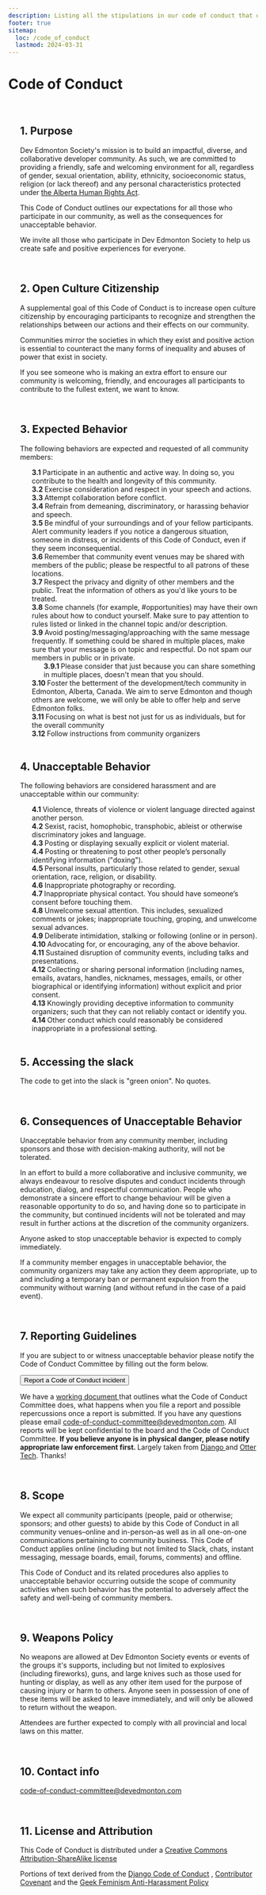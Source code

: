 ```yaml
---
description: Listing all the stipulations in our code of conduct that our members have to follow.
footer: true
sitemap:
  loc: /code_of_conduct
  lastmod: 2024-03-31
---
```


# Code of Conduct

<div class="code-of-conduct">
  <ol>
    <li>
      <h2>
        1. Purpose
      </h2>
      <p>
        Dev Edmonton Society's mission is to build an impactful,
        diverse, and collaborative developer community. As such, we
        are committed to providing a friendly, safe and welcoming
        environment for all, regardless of gender, sexual
        orientation, ability, ethnicity, socioeconomic status,
        religion (or lack thereof) and any personal characteristics
        protected under
        <a
          class="text-primary font-bold"
          href="https://www.qp.alberta.ca/documents/Acts/A25P5.pdf"
          target="_blank"
          rel="noopener noreferrer"
          >
        the Alberta Human Rights Act</a
          >.
      </p>
      <p>
        This Code of Conduct outlines our expectations for all those
        who participate in our community, as well as the
        consequences for unacceptable behavior.
      </p>
      <p>
        We invite all those who participate in Dev Edmonton Society
        to help us create safe and positive experiences for
        everyone.
      </p>
    </li>
    <li>
      <h2>
        2. Open Culture Citizenship
      </h2>
      <p>
        A supplemental goal of this Code of Conduct is to increase
        open culture citizenship by encouraging participants to
        recognize and strengthen the relationships between our
        actions and their effects on our community.
      </p>
      <p>
        Communities mirror the societies in which they exist and
        positive action is essential to counteract the many forms of
        inequality and abuses of power that exist in society.
      </p>
      <p>
        If you see someone who is making an extra effort to ensure
        our community is welcoming, friendly, and encourages all
        participants to contribute to the fullest extent, we want to
        know.
      </p>
    </li>
    <li>
      <h2>
        3. Expected Behavior
      </h2>
      <p>
        The following behaviors are expected and requested of all
        community members:
      </p>
      <ol class="multiLevelNumberNotation">
        <li class="py-1">
          Participate in an authentic and active way. In doing so,
          you contribute to the health and longevity of this
          community.
        </li>
        <li class="py-1">
          Exercise consideration and respect in your speech and
          actions.
        </li>
        <li class="py-1">Attempt collaboration before conflict.</li>
        <li class="py-1">
          Refrain from demeaning, discriminatory, or harassing
          behavior and speech.
        </li>
        <li class="py-1">
          Be mindful of your surroundings and of your fellow
          participants. Alert community leaders if you notice a
          dangerous situation, someone in distress, or incidents
          of this Code of Conduct, even if they seem
          inconsequential.
        </li>
        <li class="py-1">
          Remember that community event venues may be shared with
          members of the public; please be respectful to all
          patrons of these locations.
        </li>
        <li class="py-1">
          Respect the privacy and dignity of other members and the
          public. Treat the information of others as you'd like
          yours to be treated.
        </li>
        <li class="py-1">
          Some channels (for example, #opportunities) may have their
          own rules about how to conduct yourself. Make sure to pay
          attention to rules listed or linked in the channel topic
          and/or description.
        </li>
        <li class="py-1">
          Avoid posting/messaging/approaching with the same
          message frequently. If something could be shared in
          multiple places, make sure that your message is on topic
          and respectful. Do not spam our members in public or in
          private.
          <ol class="multiLevelNumberNotation">
            <li class="py-1">
              Please consider that just because you can share
              something in multiple places, doesn't mean that
              you should.
            </li>
          </ol>
        </li>
        <li class="py-1">
          Foster the betterment of the development/tech community in Edmonton, Alberta, Canada. We aim to serve Edmonton and though others are welcome, we will only be able to offer help and serve Edmonton folks. 
        </li>
        <li class="py-1">
          Focusing on what is best not just for us as individuals, but for the overall community
        </li>
        <li class="py-1">
          Follow instructions from community organizers
        </li>
      </ol>
    </li>
    <li>
      <h2>
        4. Unacceptable Behavior
      </h2>
      <p>
        The following behaviors are considered harassment and are
        unacceptable within our community:
      </p>
      <ol class="multiLevelNumberNotation">
        <li class="py-1">
          Violence, threats of violence or violent language
          directed against another person.
        </li>
        <li class="py-1">
          Sexist, racist, homophobic, transphobic, ableist or
          otherwise discriminatory jokes and language.
        </li>
        <li class="py-1">
          Posting or displaying sexually explicit or violent
          material.
        </li>
        <li class="py-1">
          Posting or threatening to post other people’s personally
          identifying information ("doxing").
        </li>
        <li class="py-1">
          Personal insults, particularly those related to gender,
          sexual orientation, race, religion, or disability.
        </li>
        <li class="py-1">
          Inappropriate photography or recording.
        </li>
        <li class="py-1">
          Inappropriate physical contact. You should have
          someone’s consent before touching them.
        </li>
        <li class="py-1">
          Unwelcome sexual attention. This includes, sexualized
          comments or jokes; inappropriate touching, groping, and
          unwelcome sexual advances.
        </li>
        <li class="py-1">
          Deliberate intimidation, stalking or following (online
          or in person).
        </li>
        <li class="py-1">
          Advocating for, or encouraging, any of the above
          behavior.
        </li>
        <li class="py-1">
          Sustained disruption of community events, including
          talks and presentations.
        </li>
        <li class="py-1">
          Collecting or sharing personal information (including
          names, emails, avatars, handles, nicknames, messages,
          emails, or other biographical or identifying
          information) without explicit and prior consent.
        </li>
        <li class="py-1">
          Knowingly providing deceptive information to community organizers; such that they can not reliably contact or identify you.
        </li>
        <li class="py-1">
          Other conduct which could reasonably be considered inappropriate in a professional setting.
        </li>
      </ol>
    </li>
    <li>
      <h2>
        5. Accessing the slack
      </h2>
      <p>
        The code to get into the slack is "green onion". No quotes.
      </p>
    </li>
    <li>
      <h2>
        6. Consequences of Unacceptable Behavior
      </h2>
      <p>
        Unacceptable behavior from any community member, including
        sponsors and those with decision-making authority, will not
        be tolerated.
      </p>
      <p>
        In an effort to build a more collaborative and inclusive
        community, we always endeavour to resolve disputes and
        conduct incidents through education, dialog, and respectful
        communication. People who demonstrate a sincere effort to
        change behaviour will be given a reasonable opportunity to
        do so, and having done so to participate in the community,
        but continued incidents will not be tolerated and may result
        in further actions at the discretion of the community
        organizers.
      </p>
      <p>
        Anyone asked to stop unacceptable behavior is expected to
        comply immediately.
      </p>
      <p>
        If a community member engages in unacceptable behavior, the
        community organizers may take any action they deem
        appropriate, up to and including a temporary ban or
        permanent expulsion from the community without warning (and
        without refund in the case of a paid event).
      </p>
    </li>
    <li>
      <h2>
        7. Reporting Guidelines
      </h2>
      <p>
        If you are subject to or witness unacceptable behavior
        please notify the Code of Conduct Committee by filling out
        the form below.
      </p>
      <form action="https://forms.gle/NR56fRQUVzdbf1v3A">
        <button
          type="submit"
          class="inline-flex justify-center py-2 px-4 border border-transparent text-sm leading-5 font-medium rounded-md text-white bg-primary hover:bg-secondary focus:outline-none focus:border-primary focus:shadow-outline-indigo active:bg-primary transition-colors duration-300 my-4"
          >
        Report a Code of Conduct incident
        </button>
      </form>
      <p>
        We have a
        <a
          class="text-primary font-bold"
          href="https://docs.google.com/document/d/1mIXjGSY1P_R_KQ9z7fcbU_2_-yj2v99ir0op3Abx3SU/edit?usp=sharing"
          target="_blank"
          rel="noopener noreferrer"
          >
        working document
        </a>
        that outlines what the Code of Conduct Committee does, what
        happens when you file a report and possible repercussions
        once a report is submitted. If you have any questions please
        email
        <a
          class="text-primary font-bold"
          href="mailto:code-of-conduct-committee@devedmonton.com"
          >
        code-of-conduct-committee@devedmonton.com</a
          >. All reports will be kept confidential to the board and
        the Code of Conduct Committee.
        <strong>
        If you believe anyone is in physical danger, please
        notify appropriate law enforcement first.
        </strong>
        Largely taken from
        <a
          class="text-primary font-bold"
          href="https://www.djangoproject.com/conduct/reporting/"
          target="_blank"
          rel="noopener noreferrer"
          >
        Django
        </a>
        and
        <a
          class="text-primary font-bold"
          href="https://otter.technology/"
          target="_blank"
          rel="noopener noreferrer"
          >Otter Tech</a
          >. Thanks!
      </p>
    </li>
    <li>
      <h2>
        8. Scope
      </h2>
      <p>
        We expect all community participants (people, paid or
        otherwise; sponsors; and other guests) to abide by this Code
        of Conduct in all community venues–online and in-person–as
        well as in all one-on-one communications pertaining to
        community business. This Code of Conduct applies online
        (including but not limited to Slack, chats, instant
        messaging, message boards, email, forums, comments) and
        offline.
      </p>
      <p>
        This Code of Conduct and its related procedures also applies
        to unacceptable behavior occurring outside the scope of
        community activities when such behavior has the potential to
        adversely affect the safety and well-being of community
        members.
      </p>
    </li>
    <li>
      <h2>
        9. Weapons Policy
      </h2>
      <p>
        No weapons are allowed at Dev Edmonton Society events or
        events of the groups it's supports, including but not
        limited to explosives (including fireworks), guns, and large
        knives such as those used for hunting or display, as well as
        any other item used for the purpose of causing injury or
        harm to others. Anyone seen in possession of one of these
        items will be asked to leave immediately, and will only be
        allowed to return without the weapon.
      </p>
      <p>
        Attendees are further expected to comply with all provincial
        and local laws on this matter.
      </p>
    </li>
    <li>
      <h2>
        10. Contact info
      </h2>
      <p>
        <a
          class="text-primary font-bold"
          href="mailto:code-of-conduct-committee@devedmonton.com"
          >
        code-of-conduct-committee@devedmonton.com</a
          >
      </p>
    </li>
    <li>
      <h2>
        11. License and Attribution
      </h2>
      <div>
        <p>
          This Code of Conduct is distributed under a
          <a
            class="text-primary font-bold"
            href="https://creativecommons.org/licenses/by-sa/3.0/"
            target="_blank"
            rel="noopener noreferrer"
            >
          Creative Commons Attribution-ShareAlike license</a
            >
        </p>
        <p>
          Portions of text derived from the
          <a
            class="text-primary font-bold"
            href="https://www.djangoproject.com/conduct/"
            target="_blank"
            rel="noopener noreferrer"
            >
          Django Code of Conduct</a
            >
          ,
          <a
            class="text-primary font-bold"
            href="https://www.contributor-covenant.org/version/2/1/code_of_conduct/"
            target="_blank"
            rel="noopener noreferrer"
            >
          Contributor Covenant</a
            >
          and the
          <a
            class="text-primary font-bold"
            href="https://geekfeminism.wikia.com/wiki/Conference_anti-harassment/Policy"
            target="_blank"
            rel="noopener noreferrer"
            >
          Geek Feminism Anti-Harassment Policy</a
            >
        </p>
      </div>
    </li>
  </ol>
</div>

<style>
.code-of-conduct ol {
  counter-reset: section;
  list-style: none
}

.code-of-conduct li:before {
  counter-increment: section;
  content: counters(section, ".") " ";
  visibility: hidden;
}

.code-of-conduct .multiLevelNumberNotation > li:before {
  font-weight: bold;
  visibility: visible;
}
</style>
